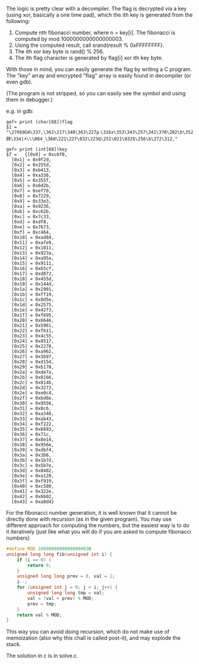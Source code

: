 
The logic is pretty clear with a decompiler. The flag is decrypted via a key (using xor, basically a one time pad), which the ith key is generated from the following:

1. Compute nth fibonacci number, where n = key[i]. The fibonacci is computed by mod 1000000000000000003.
2. Using the computed result, call srand(result % 0xFFFFFFFF).
3. The ith xor key byte is rand() % 256.
4. The ith flag character is generated by flag[i] xor ith key byte.

With those in mind, you can easily generate the flag by writing a C program. The "key" array and encrypted "flag" array is easily found in decompiler (or even gdb).

(The program is not stripped, so you can easily see the symbol and using them in debugger.)

e.g. in gdb:
```
gef> print (char[68])flag
$1 =   "\270$9GH\337,\361\217\340\363\227p˕\316x\353\343\257\341\370\202\b\352g\"J,\275\266?.1N8\302\220\207<eV䐀\334|+\\\004_\360\221\227\032\223Q\251\021\032۟$\256\b\272\312,"

gef> print (int[68])key
$7 =   {[0x0] = 0xc6f0,
  [0x1] = 0x9f2d,
  [0x2] = 0x255d,
  [0x3] = 0xb413,
  [0x4] = 0xa336,
  [0x5] = 0x355f,
  [0x6] = 0x6d2b,
  [0x7] = 0xef70,
  [0x8] = 0x7229,
  [0x9] = 0x33e3,
  [0xa] = 0x9236,
  [0xb] = 0xc62b,
  [0xc] = 0x7c33,
  [0xd] = 0xdf8,
  [0xe] = 0x7673,
  [0xf] = 0xc464,
  [0x10] = 0xad84,
  [0x11] = 0xafe9,
  [0x12] = 0x1811,
  [0x13] = 0x923a,
  [0x14] = 0xa95a,
  [0x15] = 0x9111,
  [0x16] = 0x65cf,
  [0x17] = 0xd872,
  [0x18] = 0x455d,
  [0x19] = 0x144d,
  [0x1a] = 0x2901,
  [0x1b] = 0xff19,
  [0x1c] = 0x8d5e,
  [0x1d] = 0x2575,
  [0x1e] = 0x42f3,
  [0x1f] = 0xf695,
  [0x20] = 0x6646,
  [0x21] = 0x5961,
  [0x22] = 0xf611,
  [0x23] = 0x4c55,
  [0x24] = 0x8517,
  [0x25] = 0x2278,
  [0x26] = 0xa962,
  [0x27] = 0x3b97,
  [0x28] = 0xd15d,
  [0x29] = 0xb178,
  [0x2a] = 0xde7a,
  [0x2b] = 0x8166,
  [0x2c] = 0x814b,
  [0x2d] = 0x3273,
  [0x2e] = 0xe0c4,
  [0x2f] = 0xbd8e,
  [0x30] = 0x9556,
  [0x31] = 0x8c6,
  [0x32] = 0xa340,
  [0x33] = 0xab43,
  [0x34] = 0xf222,
  [0x35] = 0x6693,
  [0x36] = 0x71c,
  [0x37] = 0x8e14,
  [0x38] = 0x956e,
  [0x39] = 0xdbf4,
  [0x3a] = 0x3b6,
  [0x3b] = 0x1b7d,
  [0x3c] = 0x5b7e,
  [0x3d] = 0x8482,
  [0x3e] = 0xa120,
  [0x3f] = 0xf919,
  [0x40] = 0xc580,
  [0x41] = 0x322e,
  [0x42] = 0x6b02,
  [0x43] = 0xa8d4}
```

For the fibonacci number generation, it is well known that it cannot be directly done with recursion (as in the given program). You may use different approach for computing the numbers,
but the easiest way is to do it iteratively (just like what you will do if you are asked to compute fibonacci numbers)

```c
#define MOD 1000000000000000003U
unsigned long long fib(unsigned int i) {
    if (i == 0) {
        return 0;
    }
    unsigned long long prev = 0, val = 1;
    i--;
    for (unsigned int j = 0; j < i; j++) {
        unsigned long long tmp = val;
        val = (val + prev) % MOD;
        prev = tmp;
    }
    return val % MOD;
}
```

This way you can avoid doing recursion, which do not make use of memoization (also why this chall is called post-it), and may explode the stack.

The solution in c is in solve.c.
